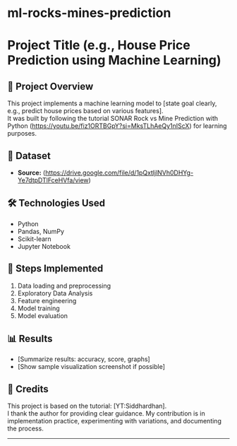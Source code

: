 # ml-rocks-mines-prediction
# Project Title (e.g., House Price Prediction using Machine Learning)

## 📌 Project Overview
This project implements a machine learning model to [state goal clearly, e.g., predict house prices based on various features].  
It was built by following the tutorial SONAR Rock vs Mine Prediction with Python (https://youtu.be/fiz1ORTBGpY?si=MksTLhAeQy1nIScX) for learning purposes.  

## 📂 Dataset
- **Source:** (https://drive.google.com/file/d/1pQxtljlNVh0DHYg-Ye7dtpDTlFceHVfa/view)

## 🛠️ Technologies Used
- Python
- Pandas, NumPy
- Scikit-learn
- Jupyter Notebook

## 🚀 Steps Implemented
1. Data loading and preprocessing  
2. Exploratory Data Analysis 
3. Feature engineering   
4. Model training   
5. Model evaluation 


## 📊 Results
- [Summarize results: accuracy, score, graphs]  
- [Show sample visualization screenshot if possible]

## 🙏 Credits
This project is based on the tutorial: [YT:Siddhardhan].  
I thank the author for providing clear guidance. My contribution is in implementation practice, experimenting with variations, and documenting the process.

---
